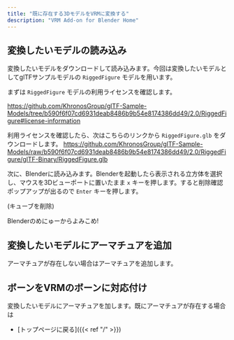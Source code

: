 ```yaml
---
title: "既に存在する3DモデルをVRMに変換する"
description: "VRM Add-on for Blender Home"
---
```


## 変換したいモデルの読み込み

変換したいモデルをダウンロードして読み込みます。今回は変換したいモデルとしてglTFサンプルモデルの `RiggedFigure` モデルを用います。

まずは `RiggedFigure` モデルの利用ライセンスを確認します。

https://github.com/KhronosGroup/glTF-Sample-Models/tree/b590f6f07cd6931deab8486b9b54e8174386dd49/2.0/RiggedFigure#license-information

利用ライセンスを確認したら、次はこちらのリンクから `RiggedFigure.glb` をダウンロードします。
https://github.com/KhronosGroup/glTF-Sample-Models/raw/b590f6f07cd6931deab8486b9b54e8174386dd49/2.0/RiggedFigure/glTF-Binary/RiggedFigure.glb

次に、Blenderに読み込みます。Blenderを起動したら表示される立方体を選択し、マウスを3Dビューポートに置いたまま `x` キーを押します。すると削除確認ポップアップが出るので `Enter` キーを押します。

(キューブを削除)

Blenderのめにゅーからよみこめ!

## 変換したいモデルにアーマチュアを追加

アーマチュアが存在しない場合はアーマチュアを追加します。

## ボーンをVRMのボーンに対応付け

変換したいモデルにアーマチュアを加します。既にアーマチュアが存在する場合は

- [トップページに戻る]({{< ref "/" >}})
